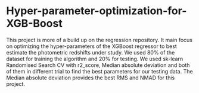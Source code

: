 # Hyper-parameter-optimization-for-XGB-Boost
This project is more of a build up on the regression repository. It main focus on optimizing the hyper-parameters of the XGBoost regressor to best estimate the photometric redshifts under study. We used 80% of the dataset for training the algorithm and 20% for testing. We used sk-learn Randomised Search CV with r2_score, Median absolute deviation and both of them in different trial to find the best parameters for our testing data. The Median absolute deviation provides the best RMS and NMAD for this project.
